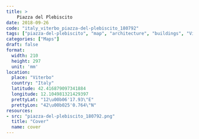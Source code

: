 ```yaml
---
title: > 
    Piazza del Plebiscito
date: 2018-09-26
code: "italy_viterbo_piazza-del-plebiscito_180792"
tags: ["piazza-del-plebiscito", "map", "architecture", "buildings", "Viterbo", "Italy"]
categories: ["Maps"]
draft: false
format:
  width: 210
  height: 297
  unit: 'mm'
location:
  place: "Viterbo"
  country: "Italy"
  latitude: 42.416879097341884
  longitude: 12.104981321429397
  prettyLat: "12\u00b06'17.93\"E"
  prettyLon: "42\u00b025'0.764\"N"
resources:
- src: "piazza-del-plebiscito_180792.png"
  title: "Cover"
  name: cover
---
```

